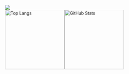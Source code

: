 <img src="https://capsule-render.vercel.app/api?type=waving&color=FFA500&height=100&section=header" />

<div style="display: flex; align-items: center;">
    <img src="https://github-readme-stats.vercel.app/api/top-langs/?username=mkae21&show_icons=true&theme=radical" alt="Top Langs" height="195">
    <img src="https://github-readme-stats.vercel.app/api?username=mkae21&show_icons=true&theme=radical" alt="GitHub Stats" height="195">
</div>

